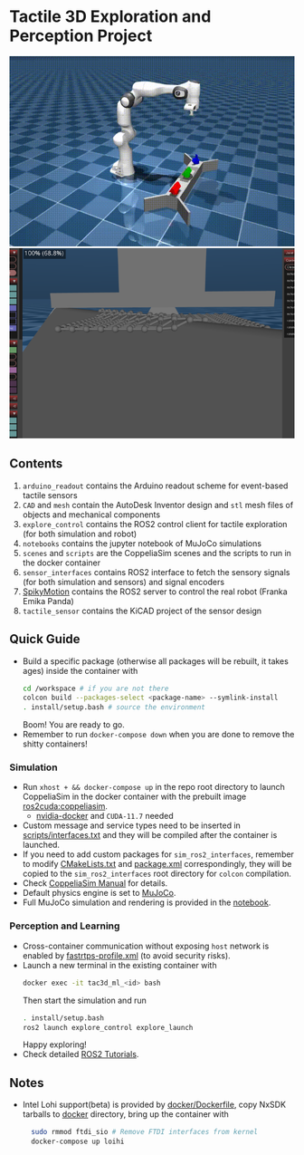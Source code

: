 # Tactile 3D Exploration and Perception Project
![Scene](./docs/scene.gif "Tactile Exploration Scene")
![Sensor](./docs/softbody.png "Softbody Touch Sensor")
## Contents
1. `arduino_readout` contains the Arduino readout scheme for event-based tactile sensors
2. `CAD` and `mesh` contain the AutoDesk Inventor design and `stl` mesh files of objects and mechanical components
3. `explore_control` contains the ROS2 control client for tactile exploration (for both simulation and robot)
4. `notebooks` contains the jupyter notebook of MuJoCo simulations
5. `scenes` and `scripts` are the CoppeliaSim scenes and the scripts to run in the docker container
6. `sensor_interfaces` contains ROS2 interface to fetch the sensory signals (for both simulation and sensors) and signal encoders
7. [SpikyMotion](https://github.com/wngfra/SpikyMotion) contains the ROS2 server to control the real robot (Franka Emika Panda)
8. `tactile_sensor` contains the KiCAD project of the sensor design

## Quick Guide
* Build a specific package (otherwise all packages will be rebuilt, it takes ages) inside the container with
  ```bash
  cd /workspace # if you are not there
  colcon build --packages-select <package-name> --symlink-install
  . install/setup.bash # source the environment
  ```
  Boom! You are ready to go.
* Remember to run `docker-compose down` when you are done to remove the shitty containers!
### Simulation
* Run `xhost + && docker-compose up` in the repo root directory to launch CoppeliaSim in the docker container with the prebuilt image [ros2cuda:coppeliasim](https://hub.docker.com/r/wngfra/ros2cuda/tags).
    * [nvidia-docker](https://github.com/NVIDIA/nvidia-docker) and `CUDA-11.7` needed
* Custom message and service types need to be inserted in [scripts/interfaces.txt](./scripts/interfaces.txt) and they will be compiled after the container is launched.
* If you need to add custom packages for `sim_ros2_interfaces`, remember to modify [CMakeLists.txt](./scripts/CMakeLists.txt) and [package.xml](./scripts/package.xml) correspondingly, they will be copied to the `sim_ros2_interfaces` root directory for `colcon` compilation.
* Check [CoppeliaSim Manual](https://www.coppeliarobotics.com/helpFiles/index.html) for details.
* Default physics engine is set to [MuJoCo](https://mujoco.org/).
* Full MuJoCo simulation and rendering is provided in the [notebook](./notebooks/panda_exploration.ipynb).
### Perception and Learning
* Cross-container communication without exposing `host` network is enabled by [fastrtps-profile.xml](./scripts/fastrtps-profile.xml) (to avoid security risks).
* Launch a new terminal in the existing container with
  ```bash
  docker exec -it tac3d_ml_<id> bash
  ```
  Then start the simulation and run
  ```bash
  . install/setup.bash
  ros2 launch explore_control explore_launch
  ```
  Happy exploring!
* Check detailed [ROS2 Tutorials](https://docs.ros.org/en/humble/Tutorials.html).

## Notes
* Intel Lohi support(beta) is provided by [docker/Dockerfile](./docker/Dockerfile), copy NxSDK tarballs to [docker](./docker/) directory, bring up the container with
  ```bash
    sudo rmmod ftdi_sio # Remove FTDI interfaces from kernel
    docker-compose up loihi
  ```
